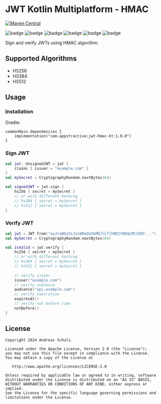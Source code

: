 # JWT Kotlin Multiplatform - HMAC

[![Maven Central](https://img.shields.io/maven-central/v/com.appstractive/jwt-hmac-kt?label=Maven%20Central)](https://central.sonatype.com/artifact/com.appstractive/jwt-hmac-kt)

![badge][badge-android]
![badge][badge-apple]
![badge][badge-jvm]
![badge][badge-js]
![badge][badge-win]
![badge][badge-linux]

Sign and verify JWTs using HMAC algorithm.

## Supported Algorithms

- HS256
- HS384
- HS512

## Usage

### Installation

Gradle:

```
commonMain.dependencies { 
    implementation("com.appstractive:jwt-hmac-kt:1.0.0")
}
```

### Sign JWT

```kotlin
val jwt: UnsignedJWT = jwt {
    claims { issuer = "example.com" }
}
val mySecret = CryptographyRandom.nextBytes(64)

val signedJWT = jwt.sign {
    hs256 { secret = mySecret }
    // or with different hashing
    // hs384 { secret = mySecret }
    // hs512 { secret = mySecret }
}
```

### Verify JWT

```kotlin
val jwt = JWT.from("eyJraWQiOiJzLWRmZmZkMDJlLTlhNDItNDQzMC1hNT...")
val mySecret = CryptographyRandom.nextBytes(64)

val isValid = jwt.verify {
    hs256 { secret = mySecret }
    // or with different hashing
    // hs384 { secret = mySecret }
    // hs512 { secret = mySecret }
    
    // verify issuer
    issuer("example.com")
    // verify audience
    audience("api.example.com")
    // verify expiration
    expiresAt()
    // verify not before time
    notBefore()
}
```

## License

```
Copyright 2024 Andreas Schulz.

Licensed under the Apache License, Version 2.0 (the "License");
you may not use this file except in compliance with the License.
You may obtain a copy of the License at

   http://www.apache.org/licenses/LICENSE-2.0

Unless required by applicable law or agreed to in writing, software
distributed under the License is distributed on an "AS IS" BASIS,
WITHOUT WARRANTIES OR CONDITIONS OF ANY KIND, either express or implied.
See the License for the specific language governing permissions and
limitations under the License.
```

[badge-android]: http://img.shields.io/badge/platform-android-6EDB8D.svg?style=flat
[badge-apple]: http://img.shields.io/badge/platform-apple-111111.svg?style=flat
[badge-jvm]: http://img.shields.io/badge/platform-jvm-CDCDCD.svg?style=flat
[badge-js]: http://img.shields.io/badge/platform-js-f7df1e.svg?style=flat
[badge-win]: http://img.shields.io/badge/platform-win-357EC7.svg?style=flat
[badge-linux]: http://img.shields.io/badge/platform-linux-CDCDCD.svg?style=flat
